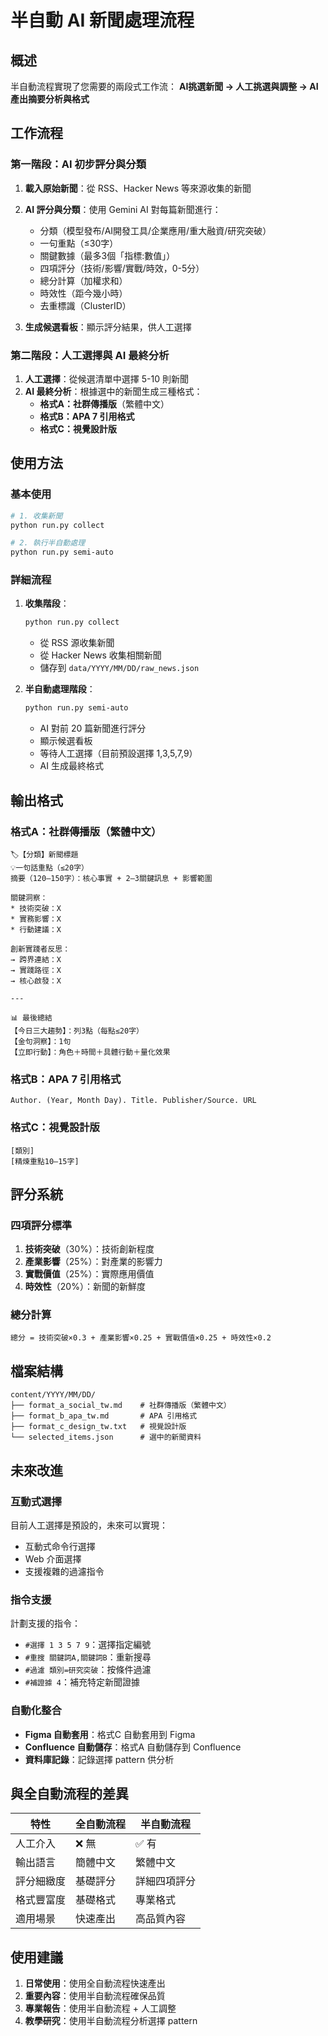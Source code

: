 # 半自動 AI 新聞處理流程

## 概述

半自動流程實現了您需要的兩段式工作流：
**AI挑選新聞 → 人工挑選與調整 → AI產出摘要分析與格式**

## 工作流程

### 第一階段：AI 初步評分與分類

1. **載入原始新聞**：從 RSS、Hacker News 等來源收集的新聞
2. **AI 評分與分類**：使用 Gemini AI 對每篇新聞進行：
   - 分類（模型發布/AI開發工具/企業應用/重大融資/研究突破）
   - 一句重點（≤30字）
   - 關鍵數據（最多3個「指標:數值」）
   - 四項評分（技術/影響/實戰/時效，0-5分）
   - 總分計算（加權求和）
   - 時效性（距今幾小時）
   - 去重標識（ClusterID）

3. **生成候選看板**：顯示評分結果，供人工選擇

### 第二階段：人工選擇與 AI 最終分析

1. **人工選擇**：從候選清單中選擇 5-10 則新聞
2. **AI 最終分析**：根據選中的新聞生成三種格式：
   - **格式A：社群傳播版**（繁體中文）
   - **格式B：APA 7 引用格式**
   - **格式C：視覺設計版**

## 使用方法

### 基本使用

```bash
# 1. 收集新聞
python run.py collect

# 2. 執行半自動處理
python run.py semi-auto
```

### 詳細流程

1. **收集階段**：
   ```bash
   python run.py collect
   ```
   - 從 RSS 源收集新聞
   - 從 Hacker News 收集相關新聞
   - 儲存到 `data/YYYY/MM/DD/raw_news.json`

2. **半自動處理階段**：
   ```bash
   python run.py semi-auto
   ```
   - AI 對前 20 篇新聞進行評分
   - 顯示候選看板
   - 等待人工選擇（目前預設選擇 1,3,5,7,9）
   - AI 生成最終格式

## 輸出格式

### 格式A：社群傳播版（繁體中文）

```
🏷️【分類】新聞標題
💡一句話重點（≤20字）
摘要（120–150字）：核心事實 + 2–3關鍵訊息 + 影響範圍

關鍵洞察：
* 技術突破：X
* 實務影響：X
* 行動建議：X

創新實踐者反思：
→ 跨界連結：X
→ 實踐路徑：X
→ 核心啟發：X

---

📊 最後總結
【今日三大趨勢】：列3點（每點≤20字）
【金句洞察】：1句
【立即行動】：角色＋時間＋具體行動＋量化效果
```

### 格式B：APA 7 引用格式

```
Author. (Year, Month Day). Title. Publisher/Source. URL
```

### 格式C：視覺設計版

```
[類別]
[精煉重點10–15字]
```

## 評分系統

### 四項評分標準

1. **技術突破**（30%）：技術創新程度
2. **產業影響**（25%）：對產業的影響力
3. **實戰價值**（25%）：實際應用價值
4. **時效性**（20%）：新聞的新鮮度

### 總分計算

```
總分 = 技術突破×0.3 + 產業影響×0.25 + 實戰價值×0.25 + 時效性×0.2
```

## 檔案結構

```
content/YYYY/MM/DD/
├── format_a_social_tw.md    # 社群傳播版（繁體中文）
├── format_b_apa_tw.md       # APA 引用格式
├── format_c_design_tw.txt   # 視覺設計版
└── selected_items.json      # 選中的新聞資料
```

## 未來改進

### 互動式選擇

目前人工選擇是預設的，未來可以實現：
- 互動式命令行選擇
- Web 介面選擇
- 支援複雜的過濾指令

### 指令支援

計劃支援的指令：
- `#選擇 1 3 5 7 9`：選擇指定編號
- `#重搜 關鍵詞A,關鍵詞B`：重新搜尋
- `#過濾 類別=研究突破`：按條件過濾
- `#補證據 4`：補充特定新聞證據

### 自動化整合

- **Figma 自動套用**：格式C 自動套用到 Figma
- **Confluence 自動儲存**：格式A 自動儲存到 Confluence
- **資料庫記錄**：記錄選擇 pattern 供分析

## 與全自動流程的差異

| 特性 | 全自動流程 | 半自動流程 |
|------|------------|------------|
| 人工介入 | ❌ 無 | ✅ 有 |
| 輸出語言 | 簡體中文 | 繁體中文 |
| 評分細緻度 | 基礎評分 | 詳細四項評分 |
| 格式豐富度 | 基礎格式 | 專業格式 |
| 適用場景 | 快速產出 | 高品質內容 |

## 使用建議

1. **日常使用**：使用全自動流程快速產出
2. **重要內容**：使用半自動流程確保品質
3. **專業報告**：使用半自動流程 + 人工調整
4. **教學研究**：使用半自動流程分析選擇 pattern
